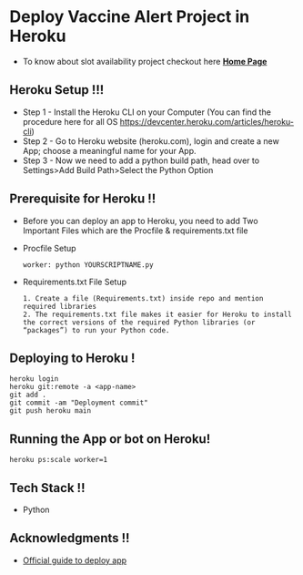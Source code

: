 # Deploy Vaccine Alert Project in Heroku

* To know about slot availability project checkout here  [**Home Page**](https://bharathiiraja.github.io/vaccine-telegram-alert/)

Heroku Setup !!!
-----------
* Step 1 - Install the Heroku CLI on your Computer (You can find the procedure here for all OS https://devcenter.heroku.com/articles/heroku-cli)
* Step 2 - Go to Heroku website (heroku.com), login and create a new App; choose a meaningful name for your App.
* Step 3 - Now we need to add a python build path, head over to Settings>Add Build Path>Select the Python Option

Prerequisite for Heroku !!
------------------------
* Before you can deploy an app to Heroku, you need to add Two Important Files which are the Procfile & requirements.txt file
* Procfile Setup

     ``` worker: python YOURSCRIPTNAME.py ```
* Requirements.txt File Setup


      1. Create a file (Requirements.txt) inside repo and mention required libraries
      2. The requirements.txt file makes it easier for Heroku to install the correct versions of the required Python libraries (or “packages”) to run your Python code.

Deploying to Heroku !
--------------------
```
heroku login
heroku git:remote -a <app-name>
git add .
git commit -am "Deployment commit"
git push heroku main 
```

Running the App or bot on Heroku!
---------------------------------
```heroku ps:scale worker=1```


Tech Stack !!
-----------
* Python

Acknowledgments !!
-----------
* [Official guide to deploy app](https://devcenter.heroku.com/articles/getting-started-with-python#introduction)

